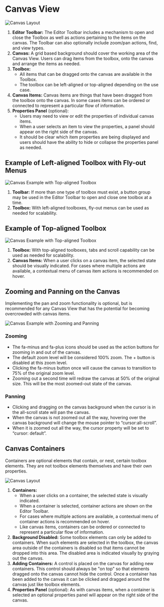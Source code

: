 # Canvas View

![Canvas Layout](img/Canvas-03.png)
  1. **Editor Toolbar:**  The Editor Toolbar includes a mechanism to open and close the Toolbox as well as actions pertaining to the items on the canvas. The Toolbar can also optionally include zoom/pan actions, find, and view types.
  1. **Canvas:** A grid based background should cover the working area of the Canvas View. Users can drag items from the toolbox, onto the canvas and arrange the items as needed.
  1. **Toolbox:**
      - All items that can be dragged onto the canvas are available in the Toolbox.
      - The toolbox can be left-aligned or top-aligned depending on the use case.
  1. **Canvas Items:** Canvas items are things that have been dragged from the toolbox onto the canvas. In some cases items can be ordered or connected to represent a particular flow of information.
  1. **Properties Panel** (optional):
      - Users may need to view or edit the properties of individual canvas items.
      - When a user selects an item to view the properties, a panel should appear on the right side of the canvas.
      - It should be clear which item properties are being displayed and users should have the ability to hide or collapse the properties panel as needed.

## Example of Left-aligned Toolbox with Fly-out Menus
![Canvas Example with Top-aligned Toolbox](img/Canvas-06.png)
  1. **Toolbar:** If more than one type of toolbox must exist, a button group may be used in the Editor Toolbar to open and close one toolbox at a time.
  1. **Toolbox:** With left-aligned toolboxes, fly-out menus can be used as needed for scalability.  

## Example of Top-aligned Toolbox
![Canvas Example with Top-aligned Toolbox](img/Canvas-04.png)
  1. **Toolbox:** With top-aligned toolboxes, tabs and scroll capability can be used as needed for scalability.
  1. **Canvas Items:** When a user clicks on a canvas item, the selected state should be visually indicated. For cases where multiple actions are available, a contextual menu of canvas item actions is recommended on hover.

## Zooming and Panning on the Canvas
Implementing the pan and zoom functionality is optional, but is recommended for any Canvas View that has the potential for becoming overcrowded with canvas items.

![Canvas Example with Zooming and Panning](img/Canvas-05.png)

### Zooming
- The fa-minus and fa-plus icons should be used as the action buttons for zooming in and out of the canvas.
- The default zoom level will be considered 100% zoom. The + button is disabled at this zoom level.
- Clicking the fa-minus button once will cause the canvas to transition to 75% of the original zoom level.
- Zooming out a second time will redraw the canvas at 50% of the original size. This will be the most zoomed-out state of the canvas.

### Panning
- Clicking and dragging on the canvas background when the cursor is in the all-scroll state will pan the canvas.
- When the canvas is not zoomed out all the way, hovering over the canvas background will change the mouse pointer to “cursor:all-scroll”.
- When it is zoomed out all the way, the cursor property will be set to “cursor: default”.


## Canvas Containers
Containers are optional elements that contain, or nest, certain toolbox elements. They are not toolbox elements themselves and have their own properties.

![Canvas Layout](img/Canvas-07.png)
1. **Containers:**
    - When a user clicks on a container, the selected state is visually indicated.
    - When a container is selected, container actions are shown on the Editor Toolbar.
    - For cases where multiple actions are available, a contextual menu of container actions is recommended on hover.
    - Like canvas items, containers can be ordered or connected to represent a particular flow of information.
1. **Background Disabled:** Some toolbox elements can only be added to containers. When such elements are selected in the toolbox, the canvas area outside of the containers is disabled so that items cannot be dropped into this area. The disabled area is indicated visually by graying out the canvas.  
1. **Adding Containers:** A control is placed on the canvas for adding new containers. This control should always be "on top" so that elements dragged onto the canvas cannot hide the control. Once a container has been added to the canvas it can be clicked and dragged around the canvas just like toolbox elements.
1. **Properties Panel** (optional): As with canvas items, when a container is selected an optional properties panel will appear on the right side of the canvas.
